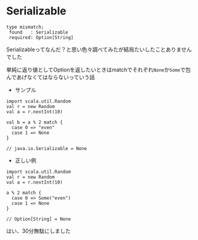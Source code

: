 # Serializable

```
type mismatch;
 found   : Serializable
 required: Option[String]
```

Serializableってなんだ？と思い色々調べてみたが結局たいしたことありませんでした

単純に返り値としてOptionを返したいときはmatchでそれぞれ`None`か`Some`で包んであげなくてはならないっていう話


- サンプル

```
import scala.util.Random
val r = new Random
val a = r.nextInt(10)

val b = a % 2 match {
  case 0 => "even"
  case 1 => None
}

// java.io.Serializable = None
```

- 正しい例

```
import scala.util.Random
val r = new Random
val a = r.nextInt(10)

a % 2 match {
  case 0 => Some("even")
  case 1 => None
}

// Option[String] = None
```


はい、30分無駄にしました



